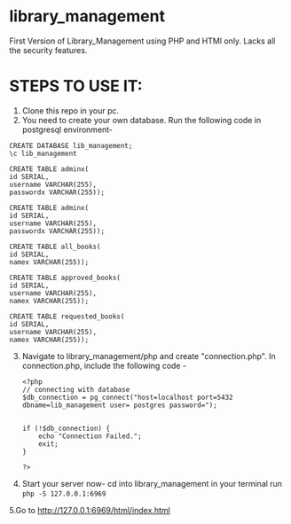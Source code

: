 # library_management
First Version of Library_Management using PHP and HTMl only.
Lacks all the security features.
# STEPS TO USE IT:
1. Clone this repo in your pc.
2. You need to create your own database. Run the following code in postgresql environment-
  ```
  CREATE DATABASE lib_management;
  \c lib_management
  
  CREATE TABLE adminx(
  id SERIAL,
  username VARCHAR(255),
  passwordx VARCHAR(255));
  
  CREATE TABLE adminx(
  id SERIAL,
  username VARCHAR(255),
  passwordx VARCHAR(255));
  
  CREATE TABLE all_books(
  id SERIAL,
  namex VARCHAR(255));
  
  CREATE TABLE approved_books(
  id SERIAL,
  username VARCHAR(255),
  namex VARCHAR(255));
  
  CREATE TABLE requested_books(
  id SERIAL,
  username VARCHAR(255),
  namex VARCHAR(255));
  ```
 3. Navigate to library_management/php and create "connection.php".
    In connection.php, include the following code -
    ```
    <?php 
    // connecting with database
    $db_connection = pg_connect("host=localhost port=5432 dbname=lib_management user= postgres password=");
    

    if (!$db_connection) {
        echo "Connection Failed.";
        exit;
    }
    
    ?>
  4. Start your server now-
   cd into library_management in your terminal
   run ```php -S 127.0.0.1:6969```
   
  5.Go to http://127.0.0.1:6969/html/index.html
    
  
  
  
